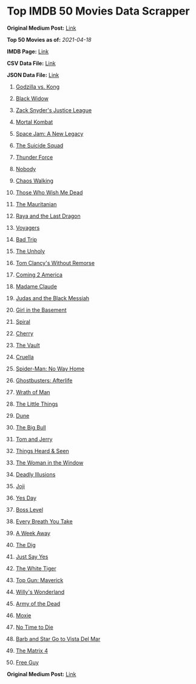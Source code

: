 # Top IMDB 50 Movies Data Scrapper

**Original Medium Post:** [Link](https://medium.com/@nishantsahoo/which-movie-should-i-watch-5c83a3c0f5b1) 

**Top 50 Movies as of:** _2021-04-18_

**IMDB Page:** [Link](http://www.imdb.com/search/title?release_date=2021,2021&title_type=feature)

**CSV Data File:** [Link](/Data/data.csv)

**JSON Data File:** [Link](/Data/data.json)

1. [Godzilla vs. Kong](https://www.imdb.com/title/tt5034838/?ref_=adv_li_tt)

2. [Black Widow](https://www.imdb.com/title/tt3480822/?ref_=adv_li_tt)

3. [Zack Snyder's Justice League](https://www.imdb.com/title/tt12361974/?ref_=adv_li_tt)

4. [Mortal Kombat](https://www.imdb.com/title/tt0293429/?ref_=adv_li_tt)

5. [Space Jam: A New Legacy](https://www.imdb.com/title/tt3554046/?ref_=adv_li_tt)

6. [The Suicide Squad](https://www.imdb.com/title/tt6334354/?ref_=adv_li_tt)

7. [Thunder Force](https://www.imdb.com/title/tt10121392/?ref_=adv_li_tt)

8. [Nobody](https://www.imdb.com/title/tt7888964/?ref_=adv_li_tt)

9. [Chaos Walking](https://www.imdb.com/title/tt2076822/?ref_=adv_li_tt)

10. [Those Who Wish Me Dead](https://www.imdb.com/title/tt3215824/?ref_=adv_li_tt)

11. [The Mauritanian](https://www.imdb.com/title/tt4761112/?ref_=adv_li_tt)

12. [Raya and the Last Dragon](https://www.imdb.com/title/tt5109280/?ref_=adv_li_tt)

13. [Voyagers](https://www.imdb.com/title/tt9664108/?ref_=adv_li_tt)

14. [Bad Trip](https://www.imdb.com/title/tt9684220/?ref_=adv_li_tt)

15. [The Unholy](https://www.imdb.com/title/tt9419056/?ref_=adv_li_tt)

16. [Tom Clancy's Without Remorse](https://www.imdb.com/title/tt0499097/?ref_=adv_li_tt)

17. [Coming 2 America](https://www.imdb.com/title/tt6802400/?ref_=adv_li_tt)

18. [Madame Claude](https://www.imdb.com/title/tt10307724/?ref_=adv_li_tt)

19. [Judas and the Black Messiah](https://www.imdb.com/title/tt9784798/?ref_=adv_li_tt)

20. [Girl in the Basement](https://www.imdb.com/title/tt13269536/?ref_=adv_li_tt)

21. [Spiral](https://www.imdb.com/title/tt10342730/?ref_=adv_li_tt)

22. [Cherry](https://www.imdb.com/title/tt9130508/?ref_=adv_li_tt)

23. [The Vault](https://www.imdb.com/title/tt9742794/?ref_=adv_li_tt)

24. [Cruella](https://www.imdb.com/title/tt3228774/?ref_=adv_li_tt)

25. [Spider-Man: No Way Home](https://www.imdb.com/title/tt10872600/?ref_=adv_li_tt)

26. [Ghostbusters: Afterlife](https://www.imdb.com/title/tt4513678/?ref_=adv_li_tt)

27. [Wrath of Man](https://www.imdb.com/title/tt11083552/?ref_=adv_li_tt)

28. [The Little Things](https://www.imdb.com/title/tt10016180/?ref_=adv_li_tt)

29. [Dune](https://www.imdb.com/title/tt1160419/?ref_=adv_li_tt)

30. [The Big Bull](https://www.imdb.com/title/tt9614452/?ref_=adv_li_tt)

31. [Tom and Jerry](https://www.imdb.com/title/tt1361336/?ref_=adv_li_tt)

32. [Things Heard & Seen](https://www.imdb.com/title/tt10962368/?ref_=adv_li_tt)

33. [The Woman in the Window](https://www.imdb.com/title/tt6111574/?ref_=adv_li_tt)

34. [Deadly Illusions](https://www.imdb.com/title/tt7897330/?ref_=adv_li_tt)

35. [Joji](https://www.imdb.com/title/tt13206926/?ref_=adv_li_tt)

36. [Yes Day](https://www.imdb.com/title/tt8521876/?ref_=adv_li_tt)

37. [Boss Level](https://www.imdb.com/title/tt7638348/?ref_=adv_li_tt)

38. [Every Breath You Take](https://www.imdb.com/title/tt2231874/?ref_=adv_li_tt)

39. [A Week Away](https://www.imdb.com/title/tt11388278/?ref_=adv_li_tt)

40. [The Dig](https://www.imdb.com/title/tt3661210/?ref_=adv_li_tt)

41. [Just Say Yes](https://www.imdb.com/title/tt12154638/?ref_=adv_li_tt)

42. [The White Tiger](https://www.imdb.com/title/tt6571548/?ref_=adv_li_tt)

43. [Top Gun: Maverick](https://www.imdb.com/title/tt1745960/?ref_=adv_li_tt)

44. [Willy's Wonderland](https://www.imdb.com/title/tt8114980/?ref_=adv_li_tt)

45. [Army of the Dead](https://www.imdb.com/title/tt0993840/?ref_=adv_li_tt)

46. [Moxie](https://www.imdb.com/title/tt6432466/?ref_=adv_li_tt)

47. [No Time to Die](https://www.imdb.com/title/tt2382320/?ref_=adv_li_tt)

48. [Barb and Star Go to Vista Del Mar](https://www.imdb.com/title/tt3797512/?ref_=adv_li_tt)

49. [The Matrix 4](https://www.imdb.com/title/tt10838180/?ref_=adv_li_tt)

50. [Free Guy](https://www.imdb.com/title/tt6264654/?ref_=adv_li_tt)

**Original Medium Post:** [Link](https://medium.com/@nishantsahoo/which-movie-should-i-watch-5c83a3c0f5b1) 
